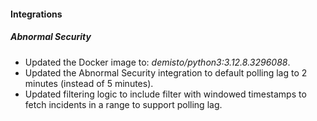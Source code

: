 
#### Integrations

##### Abnormal Security

- Updated the Docker image to: *demisto/python3:3.12.8.3296088*.
- Updated the Abnormal Security integration to default polling lag to 2 minutes (instead of 5 minutes).
- Updated filtering logic to include filter with windowed timestamps to fetch incidents in a range to support polling lag.
